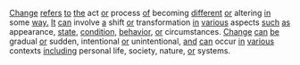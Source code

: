 [Change](./change.md) [refers](./refers.md) [to](./to.md) [the](./the.md) act [or](./or.md) process [of](./of.md) becoming [different](./different.md) [or](./or.md) altering [in](./in.md) some [way.](./way.md) [It](./it.md) [can](./can.md) involve [a](./a.md) shift [or](./or.md) transformation [in](./in.md) [various](./various.md) aspects [such](./such.md) [as](./as.md) appearance, [state,](./state.md) [condition,](./condition.md) [behavior,](./behavior.md) [or](./or.md) circumstances. [Change](./change.md) [can](./can.md) [be](./be.md) gradual [or](./or.md) sudden, intentional [or](./or.md) unintentional, [and](./and.md) [can](./can.md) occur [in](./in.md) [various](./various.md) contexts [including](./including.md) personal life, society, nature, [or](./or.md) systems.